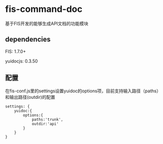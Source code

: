 # fis-command-doc #
基于FIS开发的能够生成API文档的功能模块
## dependencies ##
FIS: 1.7.0+

yuidocjs: 0.3.50
## 配置 ##
在fis-conf.js里的settings设置yuidoc的options项，目前支持输入路径（paths）和输出路径(outdir)的配置
```
settings: {
	yuidoc:{
		options:{
			paths:'trunk',
			outdir:'api'
		}				
	}
}
```

